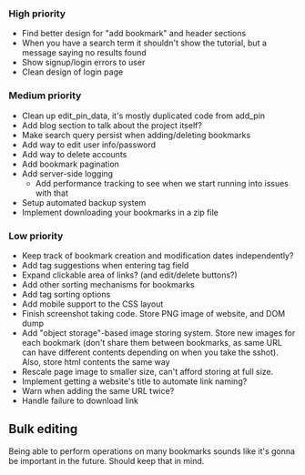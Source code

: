 ### High priority
- Find better design for "add bookmark" and header sections
- When you have a search term it shouldn't show the tutorial, but a message saying no results found
- Show signup/login errors to user
- Clean design of login page

### Medium priority
- Clean up edit_pin_data, it's mostly duplicated code from add_pin
- Add blog section to talk about the project itself?
- Make search query persist when adding/deleting bookmarks 
- Add way to edit user info/password
- Add way to delete accounts
- Add bookmark pagination
- Add server-side logging
	- Add performance tracking to see when we start running into issues with that
- Setup automated backup system
- Implement downloading your bookmarks in a zip file

### Low priority
- Keep track of bookmark creation and modification dates independently?
- Add tag suggestions when entering tag field
- Expand clickable area of links? (and edit/delete buttons?)
- Add other sorting mechanisms for bookmarks
- Add tag sorting options
- Add mobile support to the CSS layout
- Finish screenshot taking code. Store PNG image of website, and DOM dump
- Add "object storage"-based image storing system. Store new images for each bookmark (don't share them
  between bookmarks, as same URL can have different contents depending on when you take the sshot). Also,
  store html contents the same way
- Rescale page image to smaller size, can't afford storing at full size.
- Implement getting a website's title to automate link naming?
- Warn when adding the same URL twice?
- Handle failure to download link


## Bulk editing
Being able to perform operations on many bookmarks sounds like it's gonna be important in the future. Should
keep that in mind.

